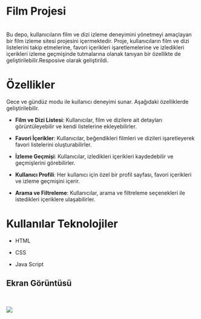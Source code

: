  <h1>Film Projesi</h1>

 </br>
Bu depo, kullanıcıların film ve dizi izleme deneyimini yönetmeyi amaçlayan bir film izleme sitesi projesini içermektedir. Proje, kullanıcıların film ve dizi listelerini takip etmelerine, favori içerikleri işaretlemelerine ve izledikleri içerikleri izleme geçmişinde tutmalarına olanak tanıyan bir özellikte de geliştirilebilir.Resposive olarak geliştirildi.
 </br>

 <h1>Özellikler</h1>

Gece ve gündüz modu ile kullanıcı deneyimi sunar. Aşağıdaki özelliklerde geliştirilebilir. </br>

- **Film ve Dizi Listesi**: Kullanıcılar, film ve dizilere ait detayları görüntüleyebilir ve kendi listelerine ekleyebilirler. </br>

- **Favori İçerikler**: Kullanıcılar, beğendikleri filmleri ve dizileri işaretleyerek favori listelerini oluşturabilirler. </br>

- **İzleme Geçmişi**: Kullanıcılar, izledikleri içerikleri kaydedebilir ve geçmişlerini görebilirler. </br>

- **Kullanıcı Profili**: Her kullanıcı için özel bir profil sayfası, favori içerikleri ve izleme geçmişini içerir. </br>

- **Arama ve Filtreleme**: Kullanıcılar, arama ve filtreleme seçenekleri ile istedikleri içeriklere ulaşabilirler. </br>

# Kullanılar Teknolojiler </br>

- HTML </br>

- CSS </br>

- Java Script </br>

<h2> Ekran Görüntüsü</h2>  </br>

![](images/Filmsitesi.gif)
 
